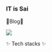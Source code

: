 ### IT is Sai

<!--
**saimin808/saimin808** is a ✨ _special_ ✨ repository because its `README.md` (this file) appears on your GitHub profile.

Here are some ideas to get you started:

- 🔭 I’m currently working on ...
- 🌱 I’m currently learning ...
- 👯 I’m looking to collaborate on ...
- 🤔 I’m looking for help with ...
- 💬 Ask me about ...
- 📫 How to reach me: ...
- 😄 Pronouns: ...
- ⚡ Fun fact: ...
-->

🌱Blog🌱

<a href="http://https://it-is-sai.tistory.com/" target="_blank">
  <img src="https://img.shields.io/badge/Tistory-black?style=for-the-badge&logo=Tistory&logoColor=white">
</a>


✨ Tech stacks ✨
